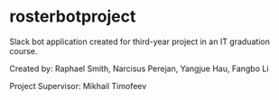 # rosterbotproject
Slack bot application created for third-year project in an IT graduation course.

Created by:
    Raphael Smith, Narcisus Perejan, Yangjue Hau, Fangbo Li

Project Supervisor:
    Mikhail Timofeev

